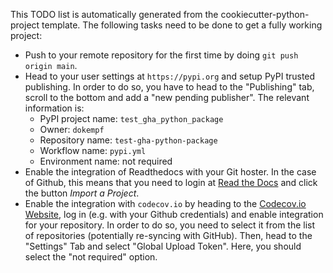 This TODO list is automatically generated from the cookiecutter-python-project template.
The following tasks need to be done to get a fully working project:

* Push to your remote repository for the first time by doing `git push origin main`.
* Head to your user settings at `https://pypi.org` and setup PyPI trusted publishing.
  In order to do so, you have to head to the "Publishing" tab, scroll to the bottom
  and add a "new pending publisher". The relevant information is:
  * PyPI project name: `test_gha_python_package`
  * Owner: `dokempf`
  * Repository name: `test-gha-python-package`
  * Workflow name: `pypi.yml`
  * Environment name: not required
* Enable the integration of Readthedocs with your Git hoster. In the case of Github, this means
  that you need to login at [Read the Docs](https://readthedocs.org) and click the button
  *Import a Project*.
* Enable the integration with `codecov.io` by heading to the [Codecov.io Website](https://codecov.io),
  log in (e.g. with your Github credentials) and enable integration for your repository. In order to do
  so, you need to select it from the list of repositories (potentially re-syncing with GitHub). Then, head
  to the "Settings" Tab and select "Global Upload Token". Here, you should select the "not required" option.

